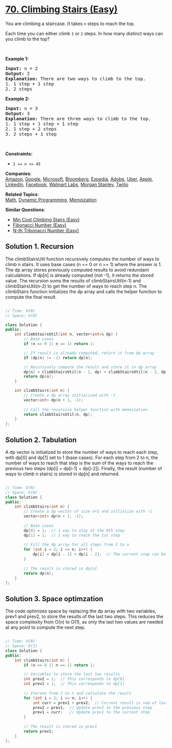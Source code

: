 # [70. Climbing Stairs (Easy)](https://leetcode.com/problems/climbing-stairs/)

<p>You are climbing a staircase. It takes <code>n</code> steps to reach the top.</p>

<p>Each time you can either climb <code>1</code> or <code>2</code> steps. In how many distinct ways can you climb to the top?</p>

<p>&nbsp;</p>
<p><strong>Example 1:</strong></p>

<pre><strong>Input:</strong> n = 2
<strong>Output:</strong> 2
<strong>Explanation:</strong> There are two ways to climb to the top.
1. 1 step + 1 step
2. 2 steps
</pre>

<p><strong>Example 2:</strong></p>

<pre><strong>Input:</strong> n = 3
<strong>Output:</strong> 3
<strong>Explanation:</strong> There are three ways to climb to the top.
1. 1 step + 1 step + 1 step
2. 1 step + 2 steps
3. 2 steps + 1 step
</pre>

<p>&nbsp;</p>
<p><strong>Constraints:</strong></p>

<ul>
	<li><code>1 &lt;= n &lt;= 45</code></li>
</ul>


**Companies**:  
[Amazon](https://leetcode.com/company/amazon), [Google](https://leetcode.com/company/google), [Microsoft](https://leetcode.com/company/microsoft), [Bloomberg](https://leetcode.com/company/bloomberg), [Expedia](https://leetcode.com/company/expedia), [Adobe](https://leetcode.com/company/adobe), [Uber](https://leetcode.com/company/uber), [Apple](https://leetcode.com/company/apple), [LinkedIn](https://leetcode.com/company/linkedin), [Facebook](https://leetcode.com/company/facebook), [Walmart Labs](https://leetcode.com/company/walmart-labs), [Morgan Stanley](https://leetcode.com/company/morgan-stanley), [Twilio](https://leetcode.com/company/twilio)

**Related Topics**:  
[Math](https://leetcode.com/tag/math/), [Dynamic Programming](https://leetcode.com/tag/dynamic-programming/), [Memoization](https://leetcode.com/tag/memoization/)

**Similar Questions**:
* [Min Cost Climbing Stairs (Easy)](https://leetcode.com/problems/min-cost-climbing-stairs/)
* [Fibonacci Number (Easy)](https://leetcode.com/problems/fibonacci-number/)
* [N-th Tribonacci Number (Easy)](https://leetcode.com/problems/n-th-tribonacci-number/)

## Solution 1. Recursion

The climbStairsUtil function recursively computes the number of ways to climb n stairs. It uses base cases (n == 0 or n == 1) where the answer is 1.
The dp array stores previously computed results to avoid redundant calculations. If dp[n] is already computed (not -1), it returns the stored value.
The recursion sums the results of climbStairsUtil(n-1) and climbStairsUtil(n-2) to get the number of ways to reach step n.
The climbStairs function initializes the dp array and calls the helper function to compute the final result.

```cpp

// Time: O(N)
// Space: O(N)

class Solution {
public:
    int climbStairsUtil(int n, vector<int>& dp) {
        // Base cases
        if (n == 0 || n == 1) return 1;

        // If result is already computed, return it from dp array
        if (dp[n] != -1) return dp[n];

        // Recursively compute the result and store it in dp array
        dp[n] = climbStairsUtil(n - 1, dp) + climbStairsUtil(n - 2, dp);
        return dp[n];
    }

    int climbStairs(int n) {
        // Create a dp array initialized with -1
        vector<int> dp(n + 1, -1);
        
        // Call the recursive helper function with memoization
        return climbStairsUtil(n, dp);
    }
};
```

## Solution 2. Tabulation

A dp vector is initialized to store the number of ways to reach each step, with dp[0] and dp[1] set to 1 (base cases).
For each step from 2 to n, the number of ways to reach that step is the sum of the ways to reach the previous two steps (dp[i] = dp[i-1] + dp[i-2]).
Finally, the result (number of ways to climb n stairs) is stored in dp[n] and returned.

```cpp

// Time: O(N)
// Space: O(N)
class Solution {
public:
    int climbStairs(int n) {
        // Create a dp vector of size n+1 and initialize with -1
        vector<int> dp(n + 1, -1);
        
        // Base cases
        dp[0] = 1;  // 1 way to stay at the 0th step
        dp[1] = 1;  // 1 way to reach the 1st step
        
        // Fill the dp array for all steps from 2 to n
        for (int i = 2; i <= n; i++) {
            dp[i] = dp[i - 1] + dp[i - 2];  // The current step can be reached from the previous or the step before that
        }
        
        // The result is stored in dp[n]
        return dp[n];
    }
};
```

## Solution 3. Space optimzation

The code optimizes space by replacing the dp array with two variables, prev1 and prev2, to store the results of the last two steps. This reduces the space complexity from O(n) to O(1), as only the last two values are needed at any point to compute the next step.

```cpp

// Time: O(N)
// Space: O(1)
class Solution {
public:
    int climbStairs(int n) {
        if (n == 0 || n == 1) return 1;

        // Variables to store the last two results
        int prev2 = 1;  // This corresponds to dp[0]
        int prev1 = 1;  // This corresponds to dp[1]
        
        // Iterate from 2 to n and calculate the result
        for (int i = 2; i <= n; i++) {
            int curr = prev1 + prev2;  // Current result is sum of last two
            prev2 = prev1;  // Update prev2 to the previous step
            prev1 = curr;   // Update prev1 to the current step
        }
        
        // The result is stored in prev1
        return prev1;
    }
};

```
